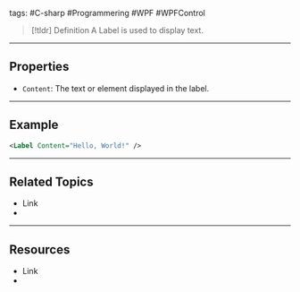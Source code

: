 tags: #C-sharp #Programmering #WPF #WPFControl

> [!tldr] Definition
> A Label is used to display text.

---

## Properties
- `Content`: The text or element displayed in the label.

---

## Example
```xml
<Label Content="Hello, World!" />
```

---

## Related Topics
- Link
- 

---

## Resources
- Link
- 